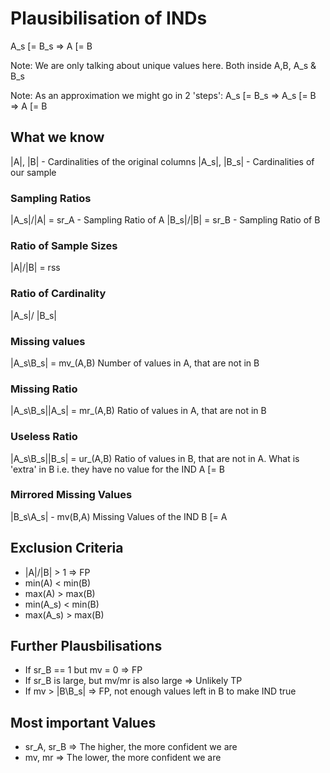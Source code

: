 # Plausibilisation of INDs

A_s [= B_s => A [= B

Note: We are only talking about unique values here. Both inside A,B, A_s & B_s

Note:
As an approximation we might go in 2 'steps':
A_s [= B_s => A_s [= B => A [= B

## What we know

|A|, |B| - Cardinalities of the original columns
|A_s|, |B_s| - Cardinalities of our sample

### Sampling Ratios
|A_s|/|A| = sr_A - Sampling Ratio of A
|B_s|/|B| = sr_B - Sampling Ratio of B

### Ratio of Sample Sizes
|A|/|B| = rss

### Ratio of Cardinality
|A_s|/ |B_s|

### Missing values
|A_s\B_s| = mv_(A,B)
Number of values in A, that are not in B

### Missing Ratio
|A_s\B_s|\|A_s| = mr_(A,B)
Ratio of values in A, that are not in B

### Useless Ratio
|A_s\B_s|\|B_s| = ur_(A,B)
Ratio of values in B, that are not in A.
What is 'extra' in B
i.e. they have no value for the IND A [= B

### Mirrored Missing Values
|B_s\A_s| - mv(B,A)
Missing Values of the IND B [= A

## Exclusion Criteria

- |A|/|B| > 1 => FP
- min(A) < min(B)
- max(A) > max(B)
- min(A_s) < min(B)
- max(A_s) > max(B)

## Further Plausbilisations

- If sr_B == 1 but mv = 0 => FP
- If sr_B is large, but mv/mr is also large => Unlikely TP
- If mv > |B\B_s| => FP, not enough values left in B to make IND true

## Most important Values

- sr_A, sr_B => The higher, the more confident we are
- mv, mr => The lower, the more confident we are
